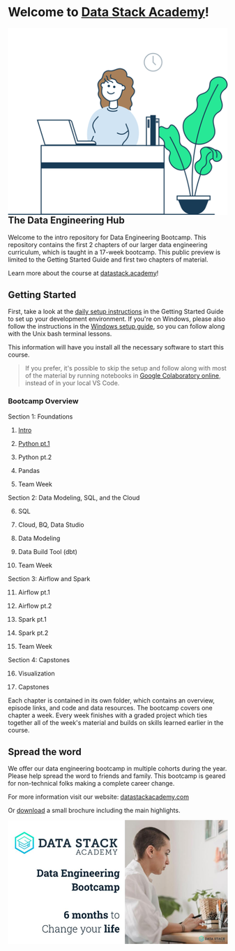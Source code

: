 # Welcome to [Data Stack Academy](https://www.datastack.academy/)!
<img style="float: right;"
    src="imgs/home-hero.svg" 
    alt="a picture of a person with long brown hair sitting behind a desk with a laptop next to a green plant."
    >

## The Data Engineering Hub

Welcome to the intro repository for Data Engineering Bootcamp. This repository contains the first 2 chapters of our larger data engineering curriculum, which is taught in a 17-week bootcamp. This public preview is limited to the Getting Started Guide and first two chapters of material.

Learn more about the course at [datastack.academy](https://www.datastack.academy/)!


## Getting Started

First, take a look at the [daily setup instructions](./getting-started/daily_setup.md) in the Getting Started Guide to set up your development environment. If you're on Windows, please also follow the instructions in the [Windows setup guide](./getting-started/window-setup.md), so you can follow along with the Unix bash terminal lessons.

This information will have you install all the necessary software to start this course.

> If you prefer, it's possible to skip the setup and follow along with most of the material by running notebooks in [Google Colaboratory online](https://colab.research.google.com/), instead of in your local VS Code.

### Bootcamp Overview

Section 1: Foundations

1. [Intro](./chapters/ch1_intro/)

1. [Python pt.1](./chapters/ch2_python1/)

1. Python pt.2         

1. Pandas        

1. Team Week                                                      

Section 2: Data Modeling, SQL, and the Cloud

6. SQL                                                      

7. Cloud, BQ, Data Studio              

8. Data Modeling          

9. Data Build Tool (dbt)                                                      

10. Team Week        

Section 3: Airflow and Spark

11. Airflow pt.1            

12. Airflow pt.2            

13. Spark pt.1          

14. Spark pt.2          

15. Team Week        

Section 4: Capstones

16. Visualization           

17. Capstones            

Each chapter is contained in its own folder, which contains an overview, episode links, and code and data resources. The bootcamp covers one chapter a week. Every week finishes with a graded project which ties together all of the week's material and builds on skills learned earlier in the course.


## Spread the word

We offer our data engineering bootcamp in multiple cohorts during the year. Please help spread the word to friends and family. This bootcamp is geared for non-technical folks making a complete career change.

For more information visit our website: [datastackacademy.com](https://datastack.academy)

Or [download](https://storage.googleapis.com/kitten-storage/DataStackAcademy_brochure_v2022.06.02-md.pdf) a small brochure including the main highlights.

[![Brochure](imgs/PamphletThumbnail.jpg)](./docs/DataStackAcademy_brochure_v2022.06.02-md.pdf)